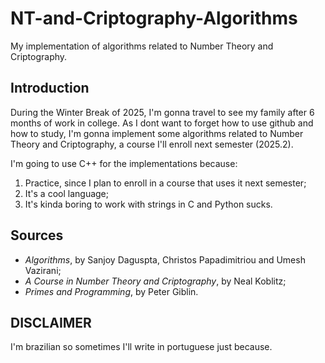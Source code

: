 # NT-and-Criptography-Algorithms
My implementation of algorithms related to Number Theory and Criptography.

Introduction
------------
During the Winter Break of 2025, I'm gonna travel to see my family after 6 months of work in college.
As I dont want to forget how to use github and how to study, I'm gonna implement some algorithms related
to Number Theory and Criptography, a course I'll enroll next semester (2025.2).

I'm going to use C++ for the implementations because:

1. Practice, since I plan to enroll in a course that uses it next semester;
2. It's a cool language;
3. It's kinda boring to work with strings in C and Python sucks.

Sources
-------
* _Algorithms_, by Sanjoy Daguspta, Christos Papadimitriou and Umesh Vazirani;
* _A Course in Number Theory and Criptography_, by Neal Koblitz;
*  _Primes and Programming_, by Peter Giblin.

DISCLAIMER
----------
I'm brazilian so sometimes I'll write in portuguese just because.
